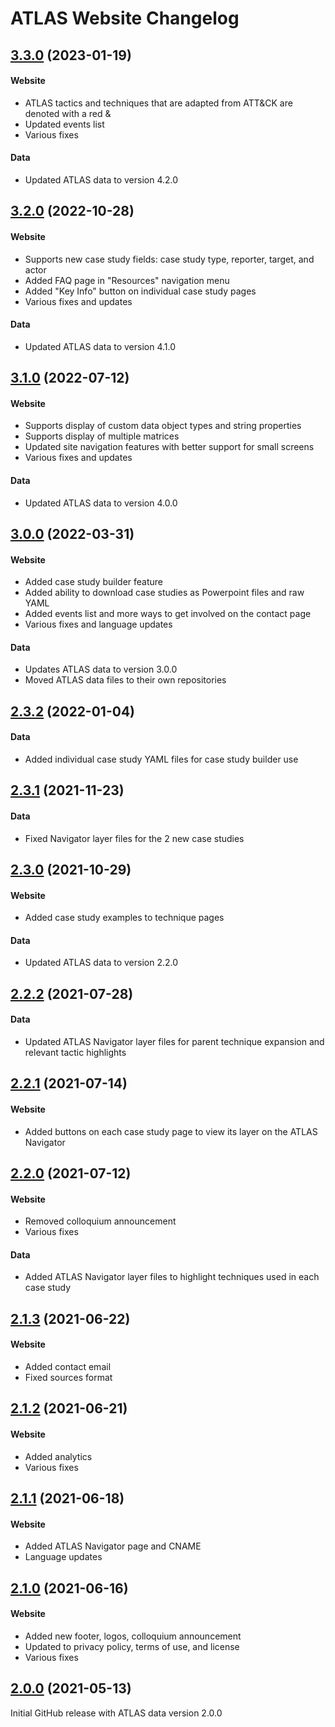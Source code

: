 # ATLAS Website Changelog

## [3.3.0]() (2023-01-19)

#### Website
- ATLAS tactics and techniques that are adapted from ATT&CK are denoted with a red &
- Updated events list
- Various fixes

#### Data
- Updated ATLAS data to version 4.2.0

## [3.2.0]() (2022-10-28)

#### Website
- Supports new case study fields: case study type, reporter, target, and actor
- Added FAQ page in "Resources" navigation menu
- Added "Key Info" button on individual case study pages
- Various fixes and updates

#### Data
- Updated ATLAS data to version 4.1.0

## [3.1.0]() (2022-07-12)

#### Website
- Supports display of custom data object types and string properties
- Supports display of multiple matrices
- Updated site navigation features with better support for small screens
- Various fixes and updates

#### Data
- Updated ATLAS data to version 4.0.0

## [3.0.0]() (2022-03-31)

#### Website
- Added case study builder feature
- Added ability to download case studies as Powerpoint files and raw YAML
- Added events list and more ways to get involved on the contact page
- Various fixes and language updates

#### Data
- Updates ATLAS data to version 3.0.0
- Moved ATLAS data files to their own repositories

## [2.3.2]() (2022-01-04)

#### Data
- Added individual case study YAML files for case study builder use

## [2.3.1]() (2021-11-23)

#### Data
- Fixed Navigator layer files for the 2 new case studies

## [2.3.0]() (2021-10-29)

#### Website
- Added case study examples to technique pages

#### Data
- Updated ATLAS data to version 2.2.0

## [2.2.2]() (2021-07-28)

#### Data
- Updated ATLAS Navigator layer files for parent technique expansion and relevant tactic highlights

## [2.2.1]() (2021-07-14)

#### Website
- Added buttons on each case study page to view its layer on the ATLAS Navigator

## [2.2.0]() (2021-07-12)

#### Website
- Removed colloquium announcement
- Various fixes

#### Data
- Added ATLAS Navigator layer files to highlight techniques used in each case study

## [2.1.3]() (2021-06-22)

#### Website
- Added contact email
- Fixed sources format

## [2.1.2]() (2021-06-21)

#### Website
- Added analytics
- Various fixes

## [2.1.1]() (2021-06-18)

#### Website
- Added ATLAS Navigator page and CNAME
- Language updates

## [2.1.0]() (2021-06-16)

#### Website
- Added new footer, logos, colloquium announcement
- Updated to privacy policy, terms of use, and license
- Various fixes

## [2.0.0]() (2021-05-13)

Initial GitHub release with ATLAS data version 2.0.0
